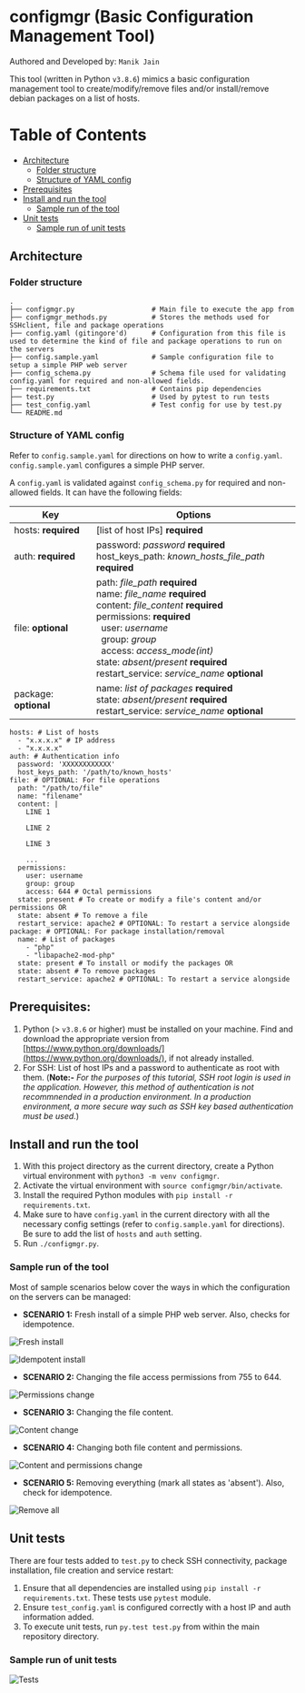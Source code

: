 # configmgr (Basic Configuration Management Tool)

Authored and Developed by: `Manik Jain`

This tool (written in Python `v3.8.6`) mimics a basic configuration management tool to create/modify/remove files and/or install/remove debian packages on a list of hosts.

Table of Contents
=================
* [Architecture](#architecture)
  * [Folder structure](#folder-structure)
  * [Structure of YAML config](#structure-of-yaml-config)
* [Prerequisites](#prerequisites)
* [Install and run the tool](#install-and-run-the-tool)
  * [Sample run of the tool](#sample-run-of-the-tool)
* [Unit tests](#unit-tests)
  * [Sample run of unit tests](#sample-run-of-unit-tests)

## Architecture

### Folder structure

    .
    ├── configmgr.py                   # Main file to execute the app from
    ├── configmgr_methods.py           # Stores the methods used for SSHclient, file and package operations
    ├── config.yaml (gitingore'd)      # Configuration from this file is used to determine the kind of file and package operations to run on the servers
    ├── config.sample.yaml             # Sample configuration file to setup a simple PHP web server
    ├── config_schema.py               # Schema file used for validating config.yaml for required and non-allowed fields.
    ├── requirements.txt               # Contains pip dependencies
    ├── test.py                        # Used by pytest to run tests
    ├── test_config.yaml               # Test config for use by test.py
    └── README.md

### Structure of YAML config

Refer to `config.sample.yaml` for directions on how to write a `config.yaml`. `config.sample.yaml` configures a simple PHP server.

A `config.yaml` is validated against `config_schema.py` for required and non-allowed fields. It can have the following fields:

| Key   | Options |
| -------- | ----------- |
| hosts: **required** | [list of host IPs] **required** |
| auth: **required** | password: *password* **required**<br>host_keys_path: *known_hosts_file_path* **required** |
| file: **optional** | path: *file_path* **required**<br>name: *file_name* **required**<br>content: *file_content* **required**<br>permissions: **required**<br>&nbsp;&nbsp;user: *username*<br>&nbsp;&nbsp;group: *group*<br>&nbsp;&nbsp;access: *access_mode(int)*<br>state: *absent/present* **required**<br>restart_service: *service_name* **optional** |
| package: **optional** | name: *list of packages* **required**<br>state: *absent/present* **required**<br>restart_service: *service_name* **optional** |

```
hosts: # List of hosts
  - "x.x.x.x" # IP address
  - "x.x.x.x"
auth: # Authentication info
  password: 'XXXXXXXXXXXX'
  host_keys_path: '/path/to/known_hosts'
file: # OPTIONAL: For file operations
  path: "/path/to/file"
  name: "filename"
  content: |
    LINE 1

    LINE 2

    LINE 3

    ...
  permissions:
    user: username
    group: group
    access: 644 # Octal permissions
  state: present # To create or modify a file's content and/or permissions OR
  state: absent # To remove a file
  restart_service: apache2 # OPTIONAL: To restart a service alongside
package: # OPTIONAL: For package installation/removal
  name: # List of packages
    - "php"
    - "libapache2-mod-php"
  state: present # To install or modify the packages OR
  state: absent # To remove packages
  restart_service: apache2 # OPTIONAL: To restart a service alongside
```

## Prerequisites:
1. Python (> `v3.8.6` or higher) must be installed on your machine. Find and download the appropriate version from [https://www.python.org/downloads/](https://www.python.org/downloads/), if not already installed.
1. For SSH: List of host IPs and a password to authenticate as root with them. (**Note:-** *For the purposes of this tutorial, SSH root login is used in the application. However, this method of authentication is not recommnended in a production environment. In a production environment, a more secure way such as SSH key based authentication must be used.*)

## Install and run the tool
1. With this project directory as the current directory, create a Python virtual environment with `python3 -m venv configmgr`.
1. Activate the virtual environment with `source configmgr/bin/activate`.
1. Install the required Python modules with `pip install -r requirements.txt`.
1. Make sure to have `config.yaml` in the current directory with all the necessary config settings (refer to `config.sample.yaml` for directions). Be sure to add the list of `hosts` and `auth` setting.
1. Run `./configmgr.py`.

### Sample run of the tool

Most of sample scenarios below cover the ways in which the configuration on the servers can be managed:

- **SCENARIO 1:** Fresh install of a simple PHP web server. Also, checks for idempotence.

![Fresh install](fresh_install.png)

![Idempotent install](idempotent.png)

- **SCENARIO 2:** Changing the file access permissions from 755 to 644.

![Permissions change](perm_changed.png)

- **SCENARIO 3:** Changing the file content.

![Content change](changed_content.png)

- **SCENARIO 4:** Changing both file content and permissions.

![Content and permissions change](content-perm-change.png)

- **SCENARIO 5:** Removing everything (mark all states as 'absent'). Also, check for idempotence.

![Remove all](remove_all.png)

## Unit tests

There are four tests added to `test.py` to check SSH connectivity, package installation, file creation and service restart:

1. Ensure that all dependencies are installed using `pip install -r requirements.txt`. These tests use `pytest` module.
1. Ensure `test_config.yaml` is configured correctly with a host IP and auth information added.
1. To execute unit tests, run `py.test test.py` from within the main repository directory.

### Sample run of unit tests

![Tests](test.png)